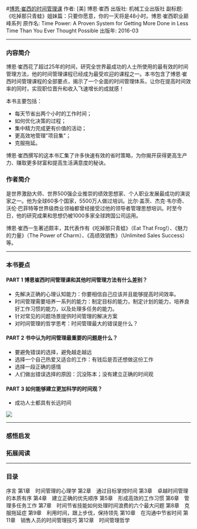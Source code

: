 #[博恩·崔西的时间管理课](https://book.douban.com/subject/26747778/)
作者:  [美] 博恩·崔西
出版社: 机械工业出版社
副标题: 《吃掉那只青蛙》姐妹篇：只要你愿意，你的一天将是48小时。博恩·崔西职业巅峰系列
原作名: Time Power: A Proven System for Getting More Done in Less Time Than You Ever Thought Possible
出版年: 2016-03
***
### 内容简介 
博恩·崔西花了超过25年的时间，研究全世界最成功的人士所使用的最有效的时间管理方法，他的时间管理课程已经成为最受欢迎的课程之一。本书包含了博恩·崔西时间管理课程的全部要点，揭示了一个全面的时间管理体系，让你在提高时间效率的同时，实现职位晋升和收入飞速增长的成就感！

本书主要包括：
- 每天节省出两个小时的工作时间；
- 如何优化决策的过程；
- 集中精力完成更有价值的活动；
- 更高效地管理"项目集"；
- 克服拖延。

博恩·崔西撰写的这本书汇集了许多快速有效的省时策略，为你揭开获得更高生产力、赚取更多财富和提高生活满意度的秘诀。

### 作者简介 
是世界激励大师、世界500强企业推崇的绩效思想家、个人职业发展最成功的演说家之一。他为全球60多个国家，5500万人做过培训。比尔·盖茨、杰克·韦尔奇、沃伦·巴菲特等世界级商业领袖都曾经接受过他的领导者管理思想培训。时至今日，他的研究成果和思想仍被1000多家全球跨国公司运用。

博恩·崔西一生著述颇丰，其代表作有《吃掉那只青蛙》（Eat That Frog!）、《魅力的力量》（The Power of Charm）、《高绩效销售》（Unlimited Sales Success）等。

***
### 本书要点
#### PART 1 博恩崔西时间管理课和其他时间管理方法有什么差别？
- 先解决正确的心理认知能力：你要相信自己应该并且能够提高时间效率。
- 时间管理需要培养一系列的能力：制定目标的能力，制定计划的能力，培养良好工作习惯的能力，以及处理多任务的能力。
- 针对常见的问题场景提供时间管理的解决方案
- 对时间管理的哲学思考：时间管理最大的错误是什么？

#### PART 2 书中认为时间管理最重要的问题是什么？
- 要避免错误的选择，避免越走越远
- 选择一个自己热爱又适合的工作：有钱后是否还想做这份工作
- 选择一段正确的感情
- 人们做出错误选择的原因：沉没陈本；没有建立正确的时间观

#### PART 3 如何能够建立更加科学的时间观？
- 成功人士都具有长远时间

![](./_image/2017-05-17-20-47-48.jpg)

***
### 感悟启发
### 拓展阅读
***
### 目录
序言
第1章　时间管理的心理学
第2章　通过目标掌控时间
第3章　卓越时间管理的本质有序
第4章　建立正确的优先顺序
第5章　形成高效的工作习惯
第6章　管理多任务工作
第7章　时间节省技能如何处理时间浪费的六个最大问题
第8章　克服拖延症
第9章　利用时间，跟上步伐，保持领先
第10章　在沟通中节省时间
第11章　销售人员的时间管理技巧
第12章　时间管理哲学